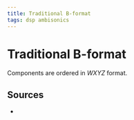 ```yaml
---
title: Traditional B-format
tags: dsp ambisonics
---
```


# Traditional B-format

Components are ordered in $WXYZ$ format.

## Sources

-
